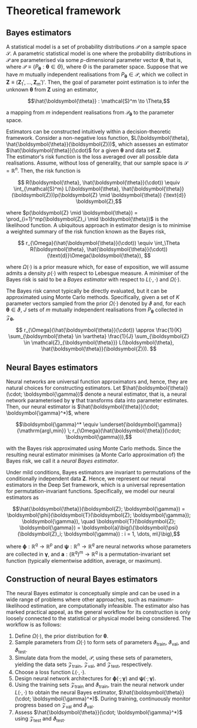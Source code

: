 # Theoretical framework

## Bayes estimators

A statistical model is a set of probability distributions $\mathcal{P}$ on a sample space $\mathcal{S}$. A parametric statistical model is one where the probability distributions in $\mathcal{P}$ are parameterised via some $p$-dimensional parameter vector $\boldsymbol{\theta}$, that is, where $\mathcal{P} \equiv \{P_\boldsymbol{\theta} : \boldsymbol{\theta} \in \Theta\}$, where $\Theta$ is the parameter space. Suppose that we have $m$ mutually independent realisations from $P_\boldsymbol{\theta} \in \mathcal{P}$, which we collect in $\boldsymbol{Z} \equiv (\boldsymbol{Z}_1',\dots,\boldsymbol{Z}_m')'$. Then, the goal of parameter point estimation is to infer the unknown $\boldsymbol{\theta}$ from $\boldsymbol{Z}$ using an estimator,
```math
\hat{\boldsymbol{\theta}} : \mathcal{S}^m \to \Theta,
```
a mapping from $m$ independent realisations from $\mathcal{P}_{\boldsymbol{\theta}}$ to the parameter space.

Estimators can be constructed intuitively within a decision-theoretic framework.
Consider a non-negative loss function, $L(\boldsymbol{\theta}, \hat{\boldsymbol{\theta}}(\boldsymbol{Z}))$, which assesses an estimator $\hat{\boldsymbol{\theta}}(\cdot)$ for a given $\boldsymbol{\theta}$ and data set $\boldsymbol{Z}$.  
 The estimator's risk function is the loss averaged over all possible data realisations. Assume, without loss of generality, that our sample space is $\mathcal{S} = \mathbb{R}^n$. Then, the risk function is

```math
 R(\boldsymbol{\theta}, \hat{\boldsymbol{\theta}}(\cdot)) \equiv \int_{\mathcal{S}^m}  L(\boldsymbol{\theta}, \hat{\boldsymbol{\theta}}(\boldsymbol{Z}))p(\boldsymbol{Z} \mid \boldsymbol{\theta}) {\text{d}} \boldsymbol{Z},
```

where $p(\boldsymbol{Z} \mid \boldsymbol{\theta}) = \prod_{i=1}^mp(\boldsymbol{Z}_i \mid \boldsymbol{\theta})$ is the likelihood function. A ubiquitous approach in estimator design is to minimise a weighted summary of the risk function known as the Bayes risk,

```math
 r_{\Omega}(\hat{\boldsymbol{\theta}}(\cdot))
 \equiv \int_\Theta R(\boldsymbol{\theta}, \hat{\boldsymbol{\theta}}(\cdot)) {\text{d}}\Omega(\boldsymbol{\theta}),  
```

where $\Omega(\cdot)$ is a prior measure which, for ease of exposition, we will assume admits a density $p(\cdot)$ with respect to Lebesgue measure. A minimiser of the Bayes risk is said to be a *Bayes estimator* with respect to $L(\cdot,\cdot)$ and $\Omega(\cdot)$.



The Bayes risk cannot typically be directly evaluated, but it can be approximated using Monte Carlo methods. Specifically, given a set of $K$ parameter vectors sampled from the prior $\Omega(\cdot)$ denoted by $\vartheta$  and, for each $\boldsymbol{\theta} \in \vartheta$, $J$ sets of $m$ mutually independent realisations from $P_{\boldsymbol{\theta}}$ collected in $\mathcal{Z}_{\boldsymbol{\theta}}$,

```math
 r_{\Omega}(\hat{\boldsymbol{\theta}}(\cdot))
 \approx
\frac{1}{K} \sum_{\boldsymbol{\theta} \in \vartheta} \frac{1}{J} \sum_{\boldsymbol{Z} \in \mathcal{Z}_{\boldsymbol{\theta}}} L(\boldsymbol{\theta}, \hat{\boldsymbol{\theta}}(\boldsymbol{Z})).  
```


## Neural Bayes estimators

Neural networks are universal function approximators and, hence, they are natural choices for constructing estimators. Let $\hat{\boldsymbol{\theta}}(\cdot; \boldsymbol{\gamma})$ denote a neural estimator, that is, a neural network parameterised by $\boldsymbol{\gamma}$ that transforms data into parameter estimates. Then, our neural estimator is $\hat{\boldsymbol{\theta}}(\cdot; \boldsymbol{\gamma}^*)$, where
```math
\boldsymbol{\gamma}^*
\equiv
\underset{\boldsymbol{\gamma}}{\mathrm{arg\,min}} \; r_{\Omega}(\hat{\boldsymbol{\theta}}(\cdot; \boldsymbol{\gamma})),
```
with the Bayes risk approximated using Monte Carlo methods.
Since the resulting neural estimator minimises (a Monte Carlo approximation of) the Bayes risk, we call it a *neural Bayes estimator*.

Under mild conditions, Bayes estimators are invariant to permutations of the conditionally independent data $\boldsymbol{Z}$. Hence, we represent our neural estimators in the Deep Set framework, which is a universal representation for permutation-invariant functions. Specifically, we model our neural estimators as

```math
\hat{\boldsymbol{\theta}}(\boldsymbol{Z}; \boldsymbol{\gamma}) = \boldsymbol{\phi}(\boldsymbol{T}(\boldsymbol{Z}; \boldsymbol{\gamma}); \boldsymbol{\gamma}), \quad \boldsymbol{T}(\boldsymbol{Z}; \boldsymbol{\gamma})  
= \boldsymbol{a}\big(\{\boldsymbol{\psi}(\boldsymbol{Z}_i; \boldsymbol{\gamma}) : i = 1, \dots, m\}\big),
```
where $\boldsymbol{\phi}: \mathbb{R}^{q} \to \mathbb{R}^p$ and $\boldsymbol{\psi}: \mathbb{R}^{n} \to \mathbb{R}^q$ are neural networks whose parameters are collected in $\boldsymbol{\gamma}$, and $\boldsymbol{a}: (\mathbb{R}^q)^m \to \mathbb{R}^q$ is a permutation-invariant set function (typically elementwise addition, average, or maximum).


## Construction of neural Bayes estimators

The neural Bayes estimator is conceptually simple and can be used in a wide range of problems where other approaches, such as maximum-likelihood estimation, are computationally infeasible. The estimator also has marked practical appeal, as the general workflow for its construction is only loosely connected to the statistical or physical model being considered. The workflow is as follows:
  1. Define $\Omega(\cdot)$, the prior distribution for $\boldsymbol{\theta}$.
  1. Sample parameters from $\Omega(\cdot)$ to form sets of parameters $\vartheta_{\text{train}}$, $\vartheta_{\text{val}}$, and $\vartheta_{\text{test}}$.
  1.  Simulate data from the model, $\mathcal{P}$, using these sets of parameters, yielding the data sets $\mathcal{Z}_{\text{train}}$, $\mathcal{Z}_{\text{val}}$, and $\mathcal{Z}_{\text{test}}$, respectively.
  1. Choose a loss function $L(\cdot, \cdot)$.
  1. Design neural network architectures for $\boldsymbol{\phi}(\cdot; \boldsymbol{\gamma})$ and $\boldsymbol{\psi}(\cdot; \boldsymbol{\gamma})$.
  1. Using the training sets $\mathcal{Z}_{\textrm{train}}$ and $\vartheta_{\text{train}}$, train the neural network under $L(\cdot,\cdot)$ to obtain the neural Bayes estimator, $\hat{\boldsymbol{\theta}}(\cdot; \boldsymbol{\gamma}^*)$. During training, continuously monitor progress based on $\mathcal{Z}_{\textrm{val}}$ and $\vartheta_{\text{val}}$.
  1. Assess $\hat{\boldsymbol{\theta}}(\cdot; \boldsymbol{\gamma}^*)$ using $\mathcal{Z}_\textrm{test}$ and $\vartheta_{\text{test}}$.
